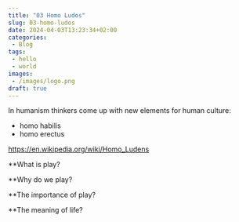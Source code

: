 ```yaml
---
title: "03 Homo Ludos"
slug: 03-homo-ludos
date: 2024-04-03T13:23:34+02:00
categories:
 - Blog
tags:
 - hello
 - world
images:
 - /images/logo.png
draft: true
---
```

In humanism thinkers come up with new elements for human culture:

* homo habilis
* homo erectus


https://en.wikipedia.org/wiki/Homo_Ludens

**What is play?

**Why do we play?

**The importance of play?

**The meaning of life?


<!--more-->
